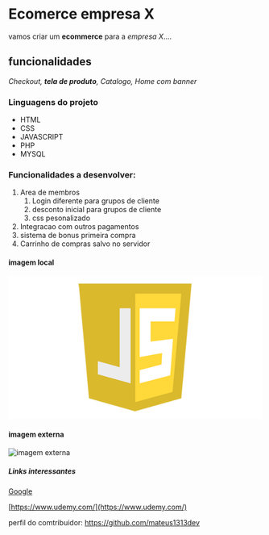 # Ecomerce empresa X

vamos criar um **ecommerce** para a *empresa X*....

## funcionalidades

_Checkout, **tela de produto**, Catalogo, Home com banner_     

### Linguagens do projeto

* HTML
* CSS 
* JAVASCRIPT
* PHP
* MYSQL

### Funcionalidades a desenvolver:

1. Area de membros
    1. Login diferente para grupos de cliente
    2. desconto inicial para grupos de cliente
    3. css pesonalizado
2. Integracao com outros pagamentos
3. sistema de bonus primeira compra
4. Carrinho de compras salvo no servidor

#### imagem local

![logo javascript](javascript-logo-transparent-logo-javascript-images-3.png)

#### imagem externa 

![imagem externa](https://logospng.org/download/php/logo-php-1024.png)

##### Links interessantes

[Google](https://www.google.com)

[https://www.udemy.com/](https://www.udemy.com/)

perfil do comtribuidor: https://github.com/mateus1313dev